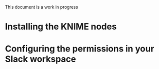 This document is a work in progress

# Installing the KNIME nodes



# Configuring the permissions in your Slack workspace

